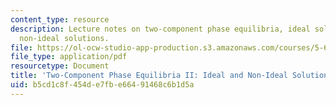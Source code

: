 ```yaml
---
content_type: resource
description: Lecture notes on two-component phase equilibria, ideal solutions, and
  non-ideal solutions.
file: https://ol-ocw-studio-app-production.s3.amazonaws.com/courses/5-60-thermodynamics-kinetics-spring-2008/b5cd1c8f454de7fbe66491468c6b1d5a_lec_2122.pdf
file_type: application/pdf
resourcetype: Document
title: 'Two-Component Phase Equilibria II: Ideal and Non-Ideal Solutions'
uid: b5cd1c8f-454d-e7fb-e664-91468c6b1d5a
---
```

